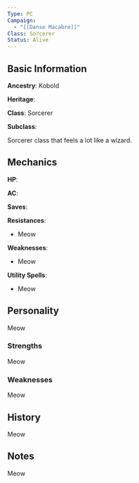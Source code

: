 ```yaml
---
Type: PC
Campaign:
  - "[[Danse Macabre]]"
Class: Sorcerer
Status: Alive
---
```

## Basic Information

**Ancestry**: Kobold

**Heritage**:

**Class**: Sorcerer

**Subclass**:

Sorcerer class that feels a lot like a wizard.

## Mechanics

**HP**:

**AC**:

**Saves**:

**Resistances**:

- Meow

**Weaknesses**:

- Meow

**Utility Spells**:

- Meow

## Personality

Meow

### Strengths

Meow

### Weaknesses

Meow

## History

Meow

## Notes

Meow